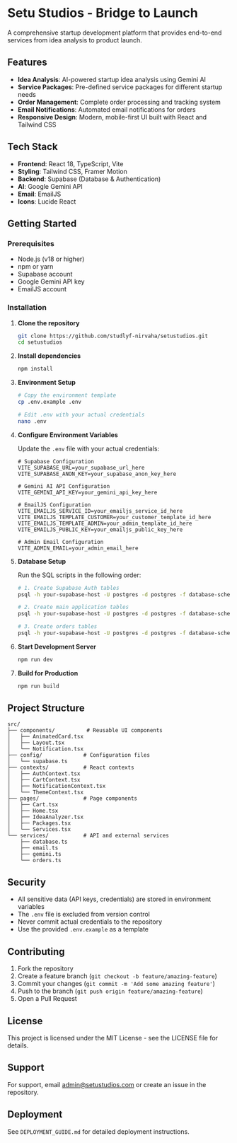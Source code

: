 # Setu Studios - Bridge to Launch

A comprehensive startup development platform that provides end-to-end services from idea analysis to product launch.

## Features

- **Idea Analysis**: AI-powered startup idea analysis using Gemini AI
- **Service Packages**: Pre-defined service packages for different startup needs
- **Order Management**: Complete order processing and tracking system
- **Email Notifications**: Automated email notifications for orders
- **Responsive Design**: Modern, mobile-first UI built with React and Tailwind CSS

## Tech Stack

- **Frontend**: React 18, TypeScript, Vite
- **Styling**: Tailwind CSS, Framer Motion
- **Backend**: Supabase (Database & Authentication)
- **AI**: Google Gemini API
- **Email**: EmailJS
- **Icons**: Lucide React

## Getting Started

### Prerequisites

- Node.js (v18 or higher)
- npm or yarn
- Supabase account
- Google Gemini API key
- EmailJS account

### Installation

1. **Clone the repository**
   ```bash
   git clone https://github.com/studlyf-nirvaha/setustudios.git
   cd setustudios
   ```

2. **Install dependencies**
   ```bash
   npm install
   ```

3. **Environment Setup**
   ```bash
   # Copy the environment template
   cp .env.example .env
   
   # Edit .env with your actual credentials
   nano .env
   ```

4. **Configure Environment Variables**
   
   Update the `.env` file with your actual credentials:
   ```env
   # Supabase Configuration
   VITE_SUPABASE_URL=your_supabase_url_here
   VITE_SUPABASE_ANON_KEY=your_supabase_anon_key_here
   
   # Gemini AI API Configuration
   VITE_GEMINI_API_KEY=your_gemini_api_key_here
   
   # EmailJS Configuration
   VITE_EMAILJS_SERVICE_ID=your_emailjs_service_id_here
   VITE_EMAILJS_TEMPLATE_CUSTOMER=your_customer_template_id_here
   VITE_EMAILJS_TEMPLATE_ADMIN=your_admin_template_id_here
   VITE_EMAILJS_PUBLIC_KEY=your_emailjs_public_key_here
   
   # Admin Email Configuration
   VITE_ADMIN_EMAIL=your_admin_email_here
   ```

5. **Database Setup**
   
   Run the SQL scripts in the following order:
   ```bash
   # 1. Create Supabase Auth tables
   psql -h your-supabase-host -U postgres -d postgres -f database-schema-supabase-auth.sql
   
   # 2. Create main application tables
   psql -h your-supabase-host -U postgres -d postgres -f database-schema.sql
   
   # 3. Create orders tables
   psql -h your-supabase-host -U postgres -d postgres -f database-schema-orders.sql
   ```

6. **Start Development Server**
   ```bash
   npm run dev
   ```

7. **Build for Production**
   ```bash
   npm run build
   ```

## Project Structure

```
src/
├── components/          # Reusable UI components
│   ├── AnimatedCard.tsx
│   ├── Layout.tsx
│   └── Notification.tsx
├── config/             # Configuration files
│   └── supabase.ts
├── contexts/           # React contexts
│   ├── AuthContext.tsx
│   ├── CartContext.tsx
│   ├── NotificationContext.tsx
│   └── ThemeContext.tsx
├── pages/              # Page components
│   ├── Cart.tsx
│   ├── Home.tsx
│   ├── IdeaAnalyzer.tsx
│   ├── Packages.tsx
│   └── Services.tsx
└── services/           # API and external services
    ├── database.ts
    ├── email.ts
    ├── gemini.ts
    └── orders.ts
```

## Security

- All sensitive data (API keys, credentials) are stored in environment variables
- The `.env` file is excluded from version control
- Never commit actual credentials to the repository
- Use the provided `.env.example` as a template

## Contributing

1. Fork the repository
2. Create a feature branch (`git checkout -b feature/amazing-feature`)
3. Commit your changes (`git commit -m 'Add some amazing feature'`)
4. Push to the branch (`git push origin feature/amazing-feature`)
5. Open a Pull Request

## License

This project is licensed under the MIT License - see the LICENSE file for details.

## Support

For support, email admin@setustudios.com or create an issue in the repository.

## Deployment

See `DEPLOYMENT_GUIDE.md` for detailed deployment instructions.
